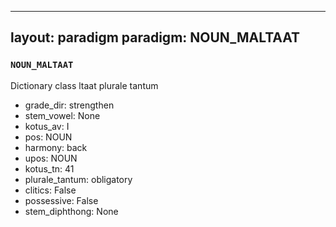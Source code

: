 
---
layout: paradigm
paradigm: NOUN_MALTAAT
---
### ` NOUN_MALTAAT `

Dictionary class ltaat plurale tantum
* grade_dir: strengthen
* stem_vowel: None
* kotus_av: I
* pos: NOUN
* harmony: back
* upos: NOUN
* kotus_tn: 41
* plurale_tantum: obligatory
* clitics: False
* possessive: False
* stem_diphthong: None
